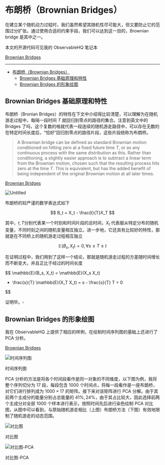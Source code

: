 # 布朗桥（Brownian Bridges）

在建立某个随机动力过程时，我们虽然希望其随机性尽可能大，但又要防止它的范围过分扩张。通过使用合适的约束手段，我们可以达到这一目的，Brownian bridge 是其中之一。

本文的开源代码可见我的 ObservableHQ 笔记本

[Brownian Bridges](https://observablehq.com/@listenzcc/brownian-bridges)

---
- [布朗桥（Brownian Bridges）](#布朗桥brownian-bridges)
  - [Brownian Bridges 基础原理和特性](#brownian-bridges-基础原理和特性)
  - [Brownian Bridges 的形象绘图](#brownian-bridges-的形象绘图)


## Brownian Bridges 基础原理和特性

布朗桥（Bronian Bridges）的特性在下文中介绍得比较清楚，可以理解为在随机游走过程中，每隔一段时间 $T$ 就回归到零点的路径的集合。注意到英文中的 Bridges 了吗，这个复数的格就代表一段连续的随机游走路径中，可以存在无数的在特定时间长度后，“恰好”回归到零点的路径片段，这些片段统称为布朗桥。

> A Brownian bridge can be defined as standard Brownian motion conditioned on hitting zero at a fixed future time *T*, or as any continuous process with the same distribution as this. Rather than conditioning, a slightly easier approach is to subtract a linear term from the Brownian motion, chosen such that the resulting process hits zero at the time *T*. This is equivalent, but has the added benefit of being independent of the original Brownian motion at all later times.
> 

[Brownian Bridges](https://almostsuremath.com/2021/03/29/brownian-bridges/)

![Untitled](%E5%B8%83%E6%9C%97%E6%A1%A5%EF%BC%88Brownian%20Bridges%EF%BC%89%208e4c2fe13c9745d388ecd5aa066fb329/Untitled.png)

布朗桥的较严谨的数学表达式如下

$$
B_t = X_t - \frac{t}{T}X_T
$$

其中，$t, T$分别代表某一个时刻和时间片段的总时间，$X_t$ 代表服从特定分布的随机变量，不同时刻之间的随机变量相互独立。进一步地，它还具有比较好的特性，那就是在不同桥上的随机游走过程相互独立

$$
\mathbb{E}(B_s, X_t) = 0,
\forall s \le T \le t
$$

在证明过程中，我们用到了这样一个结论，那就是随机游走过程的方差随时间增长而不断变大，并且正比于经过的时间长度

$$
\mathbb{E}(B_s, X_t)
= \mathbb{E}(X_s X_t)
- \frac{s}{T} \mathbb{E}(X_T X_t)
= s - \frac{s}{T} T = 0

$$

证明毕。$\square$

## Brownian Bridges 的形象绘图

我在 ObservableHQ 上提供了相应的样例，在绘制时间序列图的基础上还进行了 PCA 分析。

[Brownian Bridges](https://observablehq.com/@listenzcc/brownian-bridges)

![时间序列图](%E5%B8%83%E6%9C%97%E6%A1%A5%EF%BC%88Brownian%20Bridges%EF%BC%89%208e4c2fe13c9745d388ecd5aa066fb329/Untitled%201.png)

时间序列图

PCA 分析的方法是将各个时间段看作是同一对象的不同维度，以下图为例，我将整个序列切分为 $17$ 段，每段包含 $1000$ 个时间点，将每一段看作是一座布朗桥，对它们进行排列成为 $1000 \times 17$ 的矩阵。接下来对该矩阵进行 PCA 分解。由于其前两个主成分的能量分别占总能量的 $41\%, 24\%$，由于其占比较大，因此选择前两个主成分对全部 $1000$ 个样本进行表示，按照时间先后进行染色绘制 PCA 对比图，从图中可以看到，与原始随机游走相比（上图）布朗桥方法（下图）有效地限制了随机游走的动态范围。

![对比图](%E5%B8%83%E6%9C%97%E6%A1%A5%EF%BC%88Brownian%20Bridges%EF%BC%89%208e4c2fe13c9745d388ecd5aa066fb329/Untitled%202.png)

对比图

![对比图-PCA](%E5%B8%83%E6%9C%97%E6%A1%A5%EF%BC%88Brownian%20Bridges%EF%BC%89%208e4c2fe13c9745d388ecd5aa066fb329/Untitled%203.png)

对比图-PCA